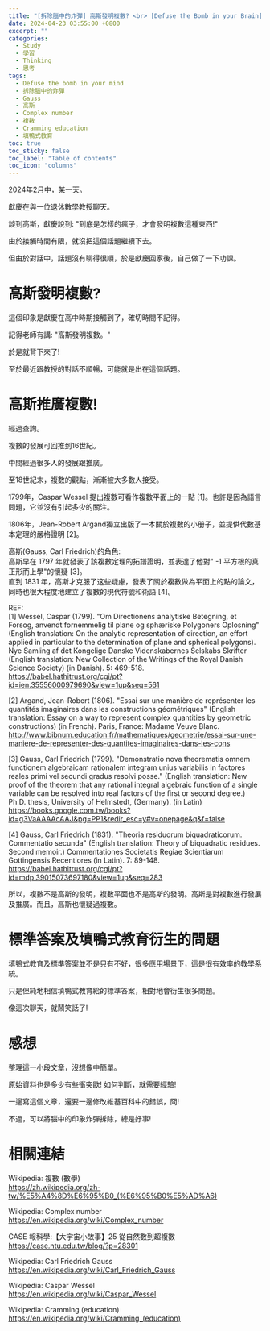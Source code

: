 ```yaml
---
title: "[拆除腦中的炸彈] 高斯發明複數? <br> [Defuse the Bomb in your Brain] Did Gauss Invent Complex numbers?"
date: 2024-04-23 03:55:00 +0800
excerpt: ""
categories: 
  - Study
  - 學習
  - Thinking
  - 思考
tags:
  - Defuse the bomb in your mind
  - 拆除腦中的炸彈
  - Gauss
  - 高斯
  - Complex number
  - 複數
  - Cramming education
  - 填鴨式教育
toc: true
toc_sticky: false
toc_label: "Table of contents"
toc_icon: "columns"
---
```


2024年2月中，某一天。

獻慶在與一位退休數學教授聊天。

談到高斯，獻慶說到: "到底是怎樣的瘋子，才會發明複數這種東西!"

由於接觸時間有限，就沒把這個話題繼續下去。

但由於對話中，話題沒有聊得很順，於是獻慶回家後，自己做了一下功課。

# 高斯發明複數?

這個印象是獻慶在高中時期接觸到了，確切時間不記得。

記得老師有講: "高斯發明複數。"

於是就背下來了!

至於最近跟教授的對話不順暢，可能就是出在這個話題。

# 高斯推廣複數!

經過查詢。

複數的發展可回推到16世紀。

中間經過很多人的發展跟推廣。

至18世紀末，複數的觀點，漸漸被大多數人接受。

1799年，Caspar Wessel 提出複數可看作複數平面上的一點 \[1\]。也許是因為語言問題，它並沒有引起多少的關注。

1806年，Jean-Robert Argand獨立出版了一本關於複數的小册子，並提供代數基本定理的嚴格證明 \[2\]。 

高斯(Gauss, Carl Friedrich)的角色:  
高斯早在 1797 年就發表了該複數定理的拓譜證明，並表達了他對" -1 平方根的真正形而上學"的懷疑 \[3\]。   
直到 1831 年，高斯才克服了这些疑慮，發表了關於複數做為平面上的點的論文，同時也很大程度地建立了複數的現代符號和術語 \[4\]。

REF:  
\[1\] Wessel, Caspar (1799). "Om Directionens analytiske Betegning, et Forsog, anvendt fornemmelig til plane og sphæriske Polygoners Oplosning" (English translation: On the analytic representation of direction, an effort applied in particular to the determination of plane and spherical polygons). Nye Samling af det Kongelige Danske Videnskabernes Selskabs Skrifter (English translation: New Collection of the Writings of the Royal Danish Science Society) (in Danish). 5: 469-518.  
<https://babel.hathitrust.org/cgi/pt?id=ien.35556000979690&view=1up&seq=561>

\[2\] Argand, Jean-Robert (1806). "Essai sur une manière de représenter les quantités imaginaires dans les constructions géométriques" (English translation: Essay on a way to represent complex quantities by geometric constructions) (in French). Paris, France: Madame Veuve Blanc.  
<http://www.bibnum.education.fr/mathematiques/geometrie/essai-sur-une-maniere-de-representer-des-quantites-imaginaires-dans-les-cons>

\[3\] Gauss, Carl Friedrich (1799). "Demonstratio nova theorematis omnem functionem algebraicam rationalem integram unius variabilis in factores reales primi vel secundi gradus resolvi posse." (English translation: New proof of the theorem that any rational integral algebraic function of a single variable can be resolved into real factors of the first or second degree.) Ph.D. thesis, University of Helmstedt, (Germany). (in Latin)  
<https://books.google.com.tw/books?id=g3VaAAAAcAAJ&pg=PP1&redir_esc=y#v=onepage&q&f=false>

\[4\] Gauss, Carl Friedrich (1831). "Theoria residuorum biquadraticorum. Commentatio secunda" (English translation: Theory of biquadratic residues. Second memoir.) Commentationes Societatis Regiae Scientiarum Gottingensis Recentiores (in Latin). 7: 89-148.  
<https://babel.hathitrust.org/cgi/pt?id=mdp.39015073697180&view=1up&seq=283>

所以，複數不是高斯的發明，複數平面也不是高斯的發明。高斯是對複數進行發展及推廣。而且，高斯也懷疑過複數。

# 標準答案及填鴨式教育衍生的問題

填鴨式教育及標準答案並不是只有不好，很多應用場景下，這是很有效率的教學系統。

只是但純地相信填鴨式教育給的標準答案，相對地會衍生很多問題。

像這次聊天，就鬧笑話了!

# 感想

整理這一小段文章，沒想像中簡單。

原始資料也是多少有些衝突歐! 如何判斷，就需要經驗!

一邊寫這個文章，還要一邊修改維基百科中的錯誤，冏!

不過，可以將腦中的印象炸彈拆除，總是好事!

# 相關連結

Wikipedia: 複數 (數學)  
<https://zh.wikipedia.org/zh-tw/%E5%A4%8D%E6%95%B0_(%E6%95%B0%E5%AD%A6)>

Wikipedia: Complex number  
<https://en.wikipedia.org/wiki/Complex_number>

CASE 報科學:【大宇宙小故事】25 從自然數到超複數  
<https://case.ntu.edu.tw/blog/?p=28301>

Wikipedia: Carl Friedrich Gauss  
<https://en.wikipedia.org/wiki/Carl_Friedrich_Gauss>

Wikipedia: Caspar Wessel  
<https://en.wikipedia.org/wiki/Caspar_Wessel>

Wikipedia: Cramming (education)  
<https://en.wikipedia.org/wiki/Cramming_(education)>
